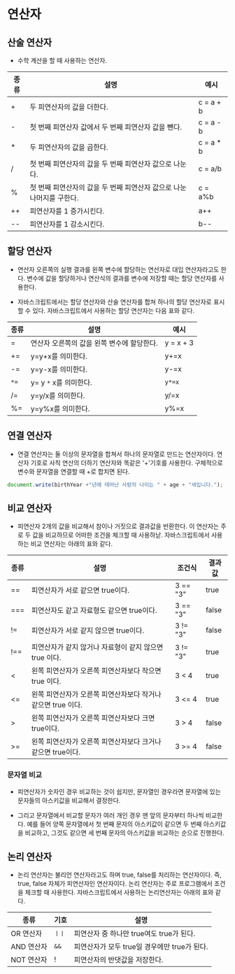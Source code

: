 # 연산자

## 산술 연산자

* 수학 계산을 할 때 사용하는 연산자.

| 종류 | 설명 | 예시 |
| ---- | ---- | ---- |
| + | 두 피연산자의 값을 더한다. | c = a + b |
| - | 첫 번째 피연산자 값에서 두 번째 피연산자 값을 뺀다. | c = a - b |
| * | 두 피연산자의 값을 곱한다.  | c = a * b |
| / | 첫 번째 피연산자의 값을 두 번째 피연산자 값으로 나눈다. | c = a/b | 
| % | 첫 번째 피연산자의 값을 두 번째 피연산자 값으로 나눈 나머지를 구한다. | c = a%b |
| ++ | 피연산자를 1 증가시킨다. | a++ | 
| -- | 피연산자를 1 감소시킨다. | b-- | 

## 할당 연산자

*  연산자 오른쪽의 실행 결과를 왼쪽 변수에 할당하는 연산자로 대입 연산자라고도 한다. 변수에 값을 할당하거나 연산식의 결과를 변수에 저장할 때는 할당 연산자를 사용한다.

* 자바스크립트에서는 할당 연산자와 산술 연산자를 합쳐 하나의 할당 연산자로 표시할 수 있다. 자바스크립트에서 사용하는 할당 연산자는 다음 표와 같다.

| 종류 | 설명 | 예시 |
| ---- | ---- | ---- |
| = | 연산자 오른쪽의 값을 왼쪽 변수에 할당한다. | y = x + 3 |
| += | y=y+x를 의미한다. | y+=x |
| -= | y=y-x를 의미한다. | y-=x | 
| ```*=``` | y= y ```*``` x를 의미한다. | ```y*=x``` |
| /= | y=y/x를 의미한다. | y/=x | 
| %= | y=y%x를 의미한다. | y%=x |

## 연결 연산자

* 연결 연산자는 둘 이상의 문자열을 합쳐서 하나의 문자열로 만드는 연산자이다. 연산자 기호로 사칙 연산의 더하기 연산자와 똑같은 '+'기호를 사용한다. 구체적으로 변수와 문자열을 연결할 때 +로 합치면 된다.

```javascript
document.write(birthYear +"년에 태어난 사람의 나이는 " + age + "세입니다.");
```

## 비교 연산자

* 피연산자 2개의 값을 비교해서 참이나 거짓으로 결과값을 반환한다. 이 연산자는 주로 두 값을 비교하므로 어떠한 조건을 체크할 때 사용하낟. 자바스크립트에서 사용하는 비교 연산자는 아래의 표와 같다.

| 종류 | 설명 | 조건식 | 결과값 | 
| ---- | ---- | ---- | ---- |
| == | 피연산자가 서로 같으면 true이다. | 3 == "3" | true | 
| === | 피연산자도 같고 자료형도 같으면 true이다. | 3 == "3" | false |
| != | 피연산자가 서로 같지 않으면 true이다. | 3 != "3" | false | 
| !== | 피연산자가 같지 않거나 자료형이 같지 않으면 true 이다. | 3 != "3" | true |
| < | 왼쪽 피연산자가 오른쪽 피연산자보다 작으면 true 이다. | 3 < 4 | true |
| <= | 왼쪽 피연산자가 오른쪽 피연산자보다 작거나 같으면 true 이다. | 3 <= 4 | true | 
| > | 왼쪽 피연산자가 오른쪽 피연산자보다 크면 true이다. | 3 > 4 | false | 
| >= | 왼쪽 피연산자가 오른쪽 피연산자보다 크거나 같으면 true이다. | 3 >= 4 | false |

### 문자열 비교

* 피연산자가 숫자인 경우 비교하는 것이 쉽지만, 문자열인 경우라면 문자열에 있는 문자들의 아스키값을 비교해서 결정한다.

* 그리고 문자열에서 비교할 문자가 여러 개인 경우 맨 앞의 문자부터 하나씩 비교한다. 예를 들어 양쪽 문자열에서 첫 번째 문자의 아스키값이 같으면 두 번째 아스키값을 비교하고, 그것도 같으면 세 번째 문자의 아스키값을 비교하는 순으로 진행한다.

## 논리 연산자

* 논리 연산자는 불리언 연산자라고도 하며 true, false를 처리하는 연산자이다. 즉, true, false 자체가 피연산자인 연산자이다. 논리 연산자는 주로 프로그램에서 조건을 체크할 때 사용한다. 자바스크립트에서 사용하는 논리연산자는 아래의 표와 같다.

| 종류 | 기호 | 설명 |
| ---- | ---- | ---- |
| OR 연산자 | ```ㅣㅣ``` | 피연산자 중 하나만 true여도 true가 된다. |
| AND 연산자 | ```&&``` | 피연산자가 모두 true일 경우에만 true가 된다. |
| NOT 연산자 | ! | 피연산자의 반댓값을 저장한다. |
